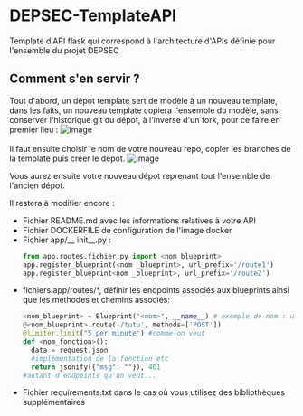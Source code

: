 # DEPSEC-TemplateAPI
Template d'API flask qui correspond à l'architecture d'APIs définie pour l'ensemble du projet DEPSEC

## Comment s'en servir ? 
Tout d'abord, un dépot template sert de modèle à un nouveau template, dans les faits, un nouveau template copiera l'ensemble du modèle, sans conserver l'historique git du dépot, à l'inverse d'un fork, pour ce faire en premier lieu :
![image](https://github.com/user-attachments/assets/ba4ed3c8-360a-4582-8e36-26ebc39f6748)
<br></br>
Il faut ensuite choisir le nom de votre nouveau repo,  copier les branches de la template puis créer le dépot.
![image](https://github.com/user-attachments/assets/f8d44895-9f8a-40ce-b4fa-72e30ad0b8bf)

Vous aurez ensuite votre nouveau dépot reprenant tout l'ensemble de l'ancien dépot. 

Il restera à modifier encore : 
- Fichier README.md avec les informations relatives à votre API
- Fichier DOCKERFILE de configuration de l'image docker
- Fichier app/__ init__.py :
  ```python
  from app.routes.fichier.py import <nom_blueprint>
  app.register_blueprint(<nom _blueprint>, url_prefix='/route1')
  app.register_blueprint<nom _blueprint>, url_prefix='/route2')
  ```
- fichiers app/routes/*, définir les endpoints associés aux blueprints ainsi que les méthodes et chemins associés:
  ```python
  <nom_blueprint> = Blueprint("<nom>", __name__) # exemple de nom : users / auth
  @<nom_blueprint>.route('/tutu', methods=['POST'])
  @limiter.limit("5 per minute") #comme on veut
  def <nom_fonction>():
    data = request.json
    #implémentation de la fonction etc
    return jsonify({"msg": ""}), 401
  #autant d'endpoints qu'on veut...
  ```
- Fichier requirements.txt dans le cas où vous utilisez des bibliothèques supplémentaires
